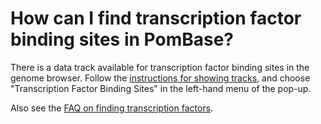 # How can I find transcription factor binding sites in PomBase?
<!-- pombase_categories: Datasets,Querying/Searching -->

There is a data track available for transcription factor binding sites
in the genome browser. Follow the [instructions for showing tracks](/faq/how-can-i-show-or-hide-tracks-genome-browser), and choose
"Transcription Factor Binding Sites" in the left-hand menu of the
pop-up.

Also see the [FAQ on finding transcription factors](/faq/how-can-i-find-transcription-factors-and-their-targets-pombase).


